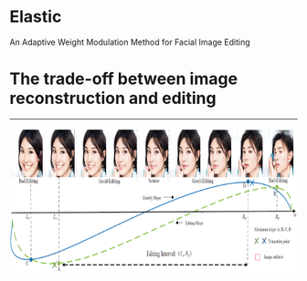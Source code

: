 # Elastic
An Adaptive Weight Modulation Method for Facial Image Editing

# The trade-off between image reconstruction and editing
------------
</div>
<img src="./Elastic/Figs/problems.jpg" width="1024" height="256"> 
</div>
